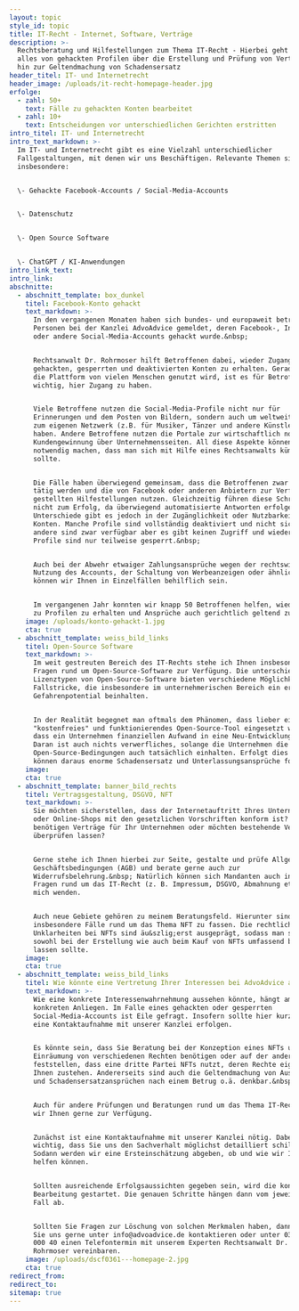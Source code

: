 ```yaml
---
layout: topic
style_id: topic
title: IT-Recht - Internet, Software, Verträge
description: >-
  Rechtsberatung und Hilfestellungen zum Thema IT-Recht - Hierbei geht es um
  alles von gehackten Profilen über die Erstellung und Prüfung von Verträgen bis
  hin zur Geltendmachung von Schadensersatz
header_titel: IT- und Internetrecht
header_image: /uploads/it-recht-homepage-header.jpg
erfolge:
  - zahl: 50+
    text: Fälle zu gehackten Konten bearbeitet
  - zahl: 10+
    text: Entscheidungen vor unterschiedlichen Gerichten erstritten
intro_titel: IT- und Internetrecht
intro_text_markdown: >-
  Im IT- und Internetrecht gibt es eine Vielzahl unterschiedlicher
  Fallgestaltungen, mit denen wir uns Beschäftigen. Relevante Themen sind
  insbesondere:


  \- Gehackte Facebook-Accounts / Social-Media-Accounts


  \- Datenschutz


  \- Open Source Software


  \- ChatGPT / KI-Anwendungen
intro_link_text:
intro_link:
abschnitte:
  - abschnitt_template: box_dunkel
    titel: Facebook-Konto gehackt
    text_markdown: >-
      In den vergangenen Monaten haben sich bundes- und europaweit betroffene
      Personen bei der Kanzlei AdvoAdvice gemeldet, deren Facebook-, Instagram-
      oder andere Social-Media-Accounts gehackt wurde.&nbsp;


      Rechtsanwalt Dr. Rohrmoser hilft Betroffenen dabei, wieder Zugang zu
      gehackten, gesperrten und deaktivierten Konten zu erhalten. Gerade weil
      die Plattform von vielen Menschen genutzt wird, ist es für Betroffene
      wichtig, hier Zugang zu haben.


      Viele Betroffene nutzen die Social-Media-Profile nicht nur für
      Erinnerungen und dem Posten von Bildern, sondern auch um weltweit Kontakt
      zum eigenen Netzwerk (z.B. für Musiker, Tänzer und andere Künstler) zu
      haben. Andere Betroffene nutzen die Portale zur wirtschaftlich notwendige
      Kundengewinnung über Unternehmensseiten. All diese Aspekte können es
      notwendig machen, dass man sich mit Hilfe eines Rechtsanwalts kümmern
      sollte.


      Die Fälle haben überwiegend gemeinsam, dass die Betroffenen zwar schnell
      tätig werden und die von Facebook oder anderen Anbietern zur Verfügung
      gestellten Hilfestellungen nutzen. Gleichzeitig führen diese Schritte oft
      nicht zum Erfolg, da überwiegend automatisierte Antworten erfolgen.
      Unterschiede gibt es jedoch in der Zugänglichkeit oder Nutzbarkeit der
      Konten. Manche Profile sind vollständig deaktiviert und nicht sichtbar,
      andere sind zwar verfügbar aber es gibt keinen Zugriff und wieder andere
      Profile sind nur teilweise gesperrt.&nbsp;


      Auch bei der Abwehr etwaiger Zahlungsansprüche wegen der rechtswidrigen
      Nutzung des Accounts, der Schaltung von Werbeanzeigen oder ähnlichen
      können wir Ihnen in Einzelfällen behilflich sein.


      Im vergangenen Jahr konnten wir knapp 50 Betroffenen helfen, wieder Zugang
      zu Profilen zu erhalten und Ansprüche auch gerichtlich geltend zu machen.
    image: /uploads/konto-gehackt-1.jpg
    cta: true
  - abschnitt_template: weiss_bild_links
    titel: Open-Source Software
    text_markdown: >-
      Im weit gestreuten Bereich des IT-Rechts stehe ich Ihnen insbesondere zu
      Fragen rund um Open-Source-Software zur Verfügung. Die unterschiedlichen
      Lizenztypen von Open-Source-Software bieten verschiedene Möglichkeiten und
      Fallstricke, die insbesondere im unternehmerischen Bereich ein erhebliches
      Gefahrenpotential beinhalten.


      In der Realität begegnet man oftmals dem Phänomen, dass lieber ein
      "kostenfreies" und funktionierendes Open-Source-Tool eingesetzt wird, als
      dass ein Unternehmen finanziellen Aufwand in eine Neu-Entwicklung steckt.
      Daran ist auch nichts verwerfliches, solange die Unternehmen die
      Open-Source-Bedingungen auch tatsächlich einhalten. Erfolgt dies nicht,
      können daraus enorme Schadensersatz und Unterlassungsansprüche folgen.
    image:
    cta: true
  - abschnitt_template: banner_bild_rechts
    titel: Vertragsgestaltung, DSGVO, NFT
    text_markdown: >-
      Sie möchten sicherstellen, dass der Internetauftritt Ihres Unternehmens
      oder Online-Shops mit den gesetzlichen Vorschriften konform ist? Sie
      benötigen Verträge für Ihr Unternehmen oder möchten bestehende Verträge
      überprüfen lassen?


      Gerne stehe ich Ihnen hierbei zur Seite, gestalte und prüfe Allgemeine
      Geschäftsbedingungen (AGB) und berate gerne auch zur
      Widerrufsbelehrung.&nbsp; Natürlich können sich Mandanten auch in anderen
      Fragen rund um das IT-Recht (z. B. Impressum, DSGVO, Abmahnung etc.) an
      mich wenden.


      Auch neue Gebiete gehören zu meinem Beratungsfeld. Hierunter sind Momentan
      insbesondere Fälle rund um das Thema NFT zu fassen. Die rechtlichen
      Unklarheiten bei NFTs sind äu&szlig;erst ausgeprägt, sodass man sich
      sowohl bei der Erstellung wie auch beim Kauf von NFTs umfassend beraten
      lassen sollte.
    image:
    cta: true
  - abschnitt_template: weiss_bild_links
    titel: Wie könnte eine Vertretung Ihrer Interessen bei AdvoAdvice aussehen?
    text_markdown: >-
      Wie eine konkrete Interessenwahrnehmung aussehen könnte, hängt am
      konkreten Anliegen. Im Falle eines gehackten oder gesperrten
      Social-Media-Accounts ist Eile gefragt. Insofern sollte hier kurzfristig
      eine Kontaktaufnahme mit unserer Kanzlei erfolgen.


      Es könnte sein, dass Sie Beratung bei der Konzeption eines NFTs und der
      Einräumung von verschiedenen Rechten benötigen oder auf der anderen Seite
      feststellen, dass eine dritte Partei NFTs nutzt, deren Rechte eigentlich
      Ihnen zustehen. Andererseits sind auch die Geltendmachung von Auskunfts-
      und Schadensersatzansprüchen nach einem Betrug o.ä. denkbar.&nbsp;


      Auch für andere Prüfungen und Beratungen rund um das Thema IT-Recht stehen
      wir Ihnen gerne zur Verfügung.


      Zunächst ist eine Kontaktaufnahme mit unserer Kanzlei nötig. Dabei ist es
      wichtig, dass Sie uns den Sachverhalt möglichst detailliert schildern.
      Sodann werden wir eine Ersteinschätzung abgeben, ob und wie wir Ihnen
      helfen können.


      Sollten ausreichende Erfolgsaussichten gegeben sein, wird die konkrete
      Bearbeitung gestartet. Die genauen Schritte hängen dann vom jeweiligen
      Fall ab.


      Sollten Sie Fragen zur Löschung von solchen Merkmalen haben, dann können
      Sie uns gerne unter info@advoadvice.de kontaktieren oder unter 030 / 921
      000 40 einen Telefontermin mit unserem Experten Rechtsanwalt Dr. Raphael
      Rohrmoser vereinbaren.
    image: /uploads/dscf0361---homepage-2.jpg
    cta: true
redirect_from:
redirect_to:
sitemap: true
---
```


